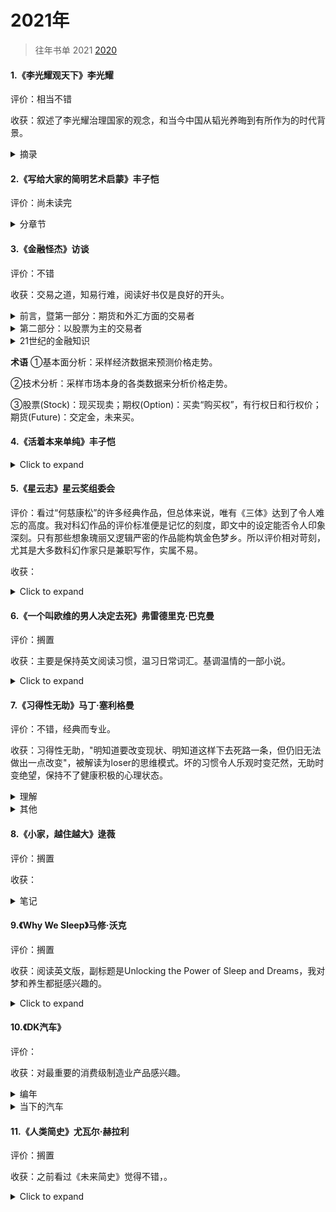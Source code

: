 # 2021年

> 往年书单 2021 [2020](2020书单.html)



#### 1.《李光耀观天下》李光耀

评价：相当不错

收获：叙述了李光耀治理国家的观念，和当今中国从韬光养晦到有所作为的时代背景。

<details>
  <summary>摘录</summary>
  <pre>
  在中国的历史上，一个强大的中央政府意味着和平繁荣的国家。一个软弱的中央意味着紊乱，国家将无宁日。<br>
	中国的社会流动性是存在的，还不是一个高度分化(基因和教育机会)的国家，比如英国。在新加坡，由于迅速发展教育，正处于比预想要超前地达到这种危险的境地。<br>
	中国毕竟不是一个新的强国，而是一个已睡醒的巨人，一个正在复兴的古老强国。我相信中国的愿望，是要成为世界上最强大的国家。问题在于，是否相信中国再三的承诺，即它只寻求和平崛起，绝不称霸。但这并不意味着中国与别国发生争端时都只是让步，随着力量对比的变化，中国将有更多表达喜恶的自由。如前外长杨洁篪所说，凡是关系到中国的核心利益，中国必须坚持其主张。<br>
	李光耀看出了美国的霸权主义。美国靠近中国的海岸，在东海所进行的间谍活动，如果是中国对美国做，美国将无法忍受。因此你可以想象中国人的感受。当他们能做到时，中国人会说“我不会到你的太平洋海岸，谁给你到这里来的权利？”美国人会说不吗？最终，强权即公理。<br>
	为什么苹果手机不是在中国发明的？中国的知识产权法和企业制度目前还不能提供足够的奖励，去解放我们从历史上明确了解到的中国人民拥有的创造力。但是我乐观地认为，目前的中国领导层有足够的意志和能力，理智地处理这些国内的挑战。<br>
	但李光耀的文章会单纯化、掩饰美国行径的目的，这也可能是小国生存的智慧，作为美国的安全合作伙伴得到军购方面的好处也必须支持它。但他也认同中国的外交政策更明智：他们不认为改变别人的制度关他们的事。制度怎么样，他们就怎么样去面对，并尽量从中获取好处，而不把自己套牢。<br>
	新加坡是一个弹丸小国，资源很少，所以需要一个超凡的领导团队。所以李光耀不希望实行两党制，这样政府会平庸。并且希望高薪养廉，招揽顶尖的从政人才。现在的年轻一代的内阁部长顺应民意，进行部长减薪，李光耀觉得是不妥的。<br>
	这样顶尖人才只愿意当半个任期的部长，就当是国民服役。政府形同旋转门，既缺乏对事物课题的深入了解，又找不到从长远的角度思考问题的动力。
	</pre>
</details>



#### 2.《写给大家的简明艺术启蒙》丰子恺

评价：尚未读完

<details>
  <summary>分章节</summary>
  <b>慈悲的滋味</b><br>
	<b>美的情绪</b><br>
	<b>认识绘画</b><br>
	<b>认识建筑</b><br>
	<b>音乐入门</b><br>
</details>




#### 3.《金融怪杰》访谈

评价：不错

收获：交易之道，知易行难，阅读好书仅是良好的开头。

<details>
  <summary>前言，暨第一部分：期货和外汇方面的交易者</summary>
  <pre>
  	只要人心亘古不变，华尔街就不会有新鲜的事。<br>
	市场参与者的情绪对价格变动的影响巨大。并且这种影响几乎完全无法精确估量，更难以准确确定(乐观)泡沫或(悲观)恐慌会持续多久，正因为如此，战胜市场才有如此之难。<br>
	“有效市场假说”理论的谬误是严重的（该假说认为投资者不可能通过分析以往价格获得高于市场平均水平的超额利润)。作者通过采访和分析，得出市场交易与国际象棋比赛更相似，都会有技能出众和技能匮乏、平平的参与者。<br>
	只是市场上的交易是比国际象棋更为繁复的博弈。高手对市场动向能得出与众不同、更胜一筹的解读。<br>
	风险控制绝对是交易制胜的关键，无论对自己的观点和研判多么深信不疑、自信满满。也坚决不在单笔交易中孤注一掷。<br>
<b>迈克尔・马库斯</b>（期货）<br>
ⅰ 止损持盈<br>
	最重要的交易法则也许就是持盈和止损。这两者同样重要。如果你不能坚定持有盈利的头寸，那么你总的盈利将无法弥补止损形成的总亏损。
	你也必须按照自己的方式行事，只要所用方法是符合交易基本原理的，而且有自己的风格和方法(适合自身特点)，那么利会大于弊，得会大于失。
	截至访谈时的过去两年里，马库斯也开始交易股票，交易股票时，他会更耐心。<br>
ⅱ 交易态度<br>
	追随趋势必须具有耐心。
	交易是绝对私人的事，你必须做好自己的功课，必须独立分析和判断。<br>
ⅲ 分析<br>
  最好的交易应该是以下三方面都对你有利，也就是基本面、技术面以及市场的情况、基调。<br>
<b>布鲁斯・科夫纳</b>（外汇、期货）<br>
i 交易态度<br>
	预见世界发生的变化，洞察有别于当前的格局和形势；在压力下能保持理性，并且恪守交易纪律。<br>
	交易是少数赢家通吃的“零和游戏”，需要后天的刻苦努力。<br>
	降低交易规模、降低头寸规模、降低持仓规模，牢记风险管理。对于任何一个级别的交易者，“冲动交易”都是致命伤。<br>
ii 分析<br>
	有上千种难以理解、不为人知的市场机制、因素在主导市场，在新闻、消息正式公布之前，在小交易员收到消息前，这些机制、因素已对市场发挥了作用，产生了影响。所以科夫纳也常在价格发生突破后才作跟进，但要识别假突破，他的经验是：<br>
	<font color="red">价格在突破前，盘整时间越久，盘整区域越稳固，当价格突破时，就越没人能够理解其中缘由，此时跟进交易通常风险报酬比良好。</font><br>
	(他认为，市场中对价格运动的解释越少，价格运动的有效性，可信度越高。反之，越被投机客关注，信号越可能是虚假。)<br>
iii 经验
	大熊市的特性和牛市的特性截然不同，总在急速猛烈的下跌后出现快速的反弹。总之很难玩，反应速度不够就亏。<br>
<b>理查德・丹尼斯</b>（期货）<br>
i 交易态度<br>
	对交易的印象、认知不要和鸭子一样。鸭子只有足够年幼，你就可以教会它们把军舰当成自己的妈妈。许多交易者也有如此情结，关注让自己大赚的第一笔交易是做多还是做空。这些交易者可能因此成为长期的“死多头”或者“死空头”。<br>
	你必须把风险降到最小，要把<font color="red"><b>资金保留</b></font>到为数不多的、能短期赚大钱的时候再用。把资金投入次优的交易，你是承担不起的。如果你这么做，等到短期赚大钱的时机到来，你早已筋疲力尽，资金耗尽了。好钢一定要用在刀刃上。<br>
	个人注：能冷静地保留子弹。<br>
ii 分析<br>
	股票vs期货：与商品期货市场上的价格波动相比，个股价格的波动更近乎随机。我认为，每只股票的基本面信息是不够多的，不足以使股价形成充分、显著的趋势性运动，不足以使股价运动摆脱随机特性。商品期货品种的数量哪有股票数量那么多。<br>
<b>保罗・都铎・琼斯</b>（期货）<br>
i 交易态度<br>
	琼斯在交易上极具灵活性，在观点上保持充分的弹性，这点也是琼斯交易成功的基础和关键。他转变观点，改变看法的时点恰到好处，非常及时。<br>
	供参考：在某种程度上，要想成为一名优秀的交易者，你必须做个逆向交易者，与大多数人的观点保持相反。（个人注：就是寻找市场的顶部和底部，琼斯认为某个市场长期趋势和短期趋势不符，就会进场试错。）但这是琼斯的技能，也有交易者认为“吃鱼要吃中段”，寻顶抄底比较难。<br>
	永远不要过度交易，不要仓位过重。<font color="red">交易制胜的关键在于第一流的出色防守，而非第一流的出色进攻。</font><br>
ii 分析<br>
iii 关于华尔街<br>
	错觉：因为我们作为交易公司具有某些特别的知识，所以我们能交易得好，而我们交易得好，其他人就要受到伤害。<br>
	实际：我们交易得成功不是因为我们拥有别人所不具有的某些知识，而是因为我们能做好自己的交易功课。任何人都能通过自身的努力从芸芸众生中脱颖而出。<br>
<b>盖瑞・贝弗德</b>（期货）<br>
i 交易态度<br>
	不要过度交易。那意味着交易者必须做对许多次，才能弥补高昂的交易成本。<font color="red">交易者要伺机而动，耐心等待交易良机的到来。</font><br>
	要学会耐心、坚定持有赚钱的好品种，也乐于认错止损亏损的品种。<br>
<b>艾迪・塞柯塔</b>（期货）<br>
i 人物<br>
	他编制了许多电脑程序来进行交易和分析，在心理学方面也高度敏锐和深刻洞察，能见微知著。比如他发现施瓦格的手表拨快了几分钟，从而察觉、捕捉到他的一项基本性格特征。<br>
	塞柯塔在毗邻Lake Tahoe的家中的办公室交易、工作，这儿有着田园诗般的景致。<br>
ii 经验<br>
	利多出尽（也叫兑现）是利空，利空出尽是利多。在市场还只有朦胧信息的时候,主力资金已经根据政策动向将这个消息带来的上涨或者下跌动力消化掉了。“市场透支新闻消息，提取做出反应，令消息效应大打折扣”。<br>
	这是塞柯塔第一次败绩的经验，从此也对运行规律越来越着迷。<br>
	他的交易原则：
	• 截断亏损（止损）
	• 让利润奔跑（持盈）
	• 不下重注
	• 坚定不移地遵循交易法则
	• 知道何时该打破交易法则，形成新的法则<br>
iii 交易态度<br>
	看重：长期趋势 > 当前技术图表上的价格形态 > 挑选好的价位做多或沽空<br>
	直觉是重要的，但要区别“直觉”（潜意识的分析）和“空想”（情绪刺激和欲望），后者是危险、有害的。<br>
iv 持盈止损<br>
	看涨就会做多，而不是等到价格回撤。当做多时，设置的止损点如被击穿，塞柯塔立马就会了结多头头寸，进行止损，否则就将一路持有，直到价格突破我的止盈点，才了结出场。<font color="red">注：</font>止损点一般是根据单笔交易的亏损不超过交易账户净资产的比如5%。<br>
<b>拉里・海特</b>（期货）<br>
i 交易态度<br>
	重视风险。<br>
	用于生活开支的钱永远不可投入交易。<br>
	</pre>
</details>
<details>
  <summary>第二部分：以股票为主的交易者</summary>
  <pre>
  股票市场中做中长久期配置的交易者一般只看基本面，即是否在估值偏低的时候买到。并不关心短期走势，也就是不去判断趋势，做“左侧交易“。<br>
  中长久期一般做好公司、大公司————”船大抗风险“。运作良好的大型公司，产业周期越长，理论上越稳定。股价大起大落，但放到3、5年来看，其实很多公司的基本面没有发生任何变化。所谓的：<br>
  <font color="red">公司没动，动的是人心。</font> 一语道明价值投资和投机性交易之间的组合关系<br>  <b>迈克尔・斯坦哈特</b>（股票）<br>
  i 交易态度<br>
  他不用技术图表，但对基本面十分看重，充分全面地了解所交易的股票。<br>
  ii 操作<br>
  斯坦哈特的买卖也可以用“投资”形容，因为他大量的操作是，更长期地持有以及买卖的理由更为复杂。他会深刻分析基本面，希望形成他确信的，并且与市场普遍看法有所不同的观点，即与众不同的观点。<br>
  <font color="red">注：</font>比如，大家都觉得国产车没影响力的时候，伯克希尔·哈撒维投资比亚迪。<br>
  iii 对冲基金<br>
  初始的”对冲“概念是完全着重、强调选股能力的。比如你看好福特，看空通用，那么你可以做多福特，并同时做空通用，多空头寸的规模相等。<br>
  现在”对冲基金“一词已有些名不符实了。现在的对冲基金都是有限合伙制的，一般合伙人通常根据基金的业绩得到回报，在交易操作上比传统的基金管理者更具弹性和灵活性。<br>
  进入对冲基金领域的人，不是对冲理论的实践者，他们更感兴趣的是可以自己当老板，自己替自己打工。因为徒有其名，所以他们对”对冲“这个名字感到尴尬。而且”对冲“一词含有做空的意思，但进行做空交易会被扣上”反美“的帽子，好像你全力支持灾祸，可以从中做空获利。<br>
  斯坦哈特嘲讽道，所以这些对冲基金用”私人合伙公司“一词自称。<br>
  现在纯粹对冲交易的实践者较少的原因是，需要动用大量资金，需要对冲操作和研判，且其中很大部分的资金投入是无效、抵消的。<br>
  iv 对冲基金 VS 共同基金<br>
  绝大多数共同基金所采用的交易策略都是<font color="red">买入并持有</font>。买进低估值的公司，减少交易次数。<br>
  上世纪中叶最常见的操作建议就是买入股票，然后藏进地下室，忘记买进这回事，长期持有下去。<br>
  v 访谈评价<br>
  施瓦格发现许多杰出的交易者都具有这样一个特点：<font color="red">当他们察觉到胜算很大的交易机会时，他们愿意并且能够下重注，敢于重仓出击。</font><br>
<b>威廉・欧奈尔</b><br>
	i 选股<br>
  </pre>
</details>
<details>
  <summary>21世纪的金融知识</summary>
  <pre>
  1. 关于基金（公募：普通基金和ETF）
  https://www.youtube.com/watch?v=d_kJgwxhOJM
  │   基金
  │ 
  └───私募基金
  │   |
  │   |  概念：私底下募集，比如对冲基金，私募股权基金(PE)，风投基金(VC)；
  │   |  特点：比较玩得起，监管不用那么严格；我们一般也买不了
  │
  └───公募基金
  │   |  特点：监管更严格，因为其中有普通人的毕生储蓄甚至养老
  │   |   
  │   └───普通基金（共同基金/LOF）
  │   |   ｜ 费率：贵；主动型基金
  │   |
  │   |
      └───ETF（非常推荐）
          ｜ 费率：便宜；被动型基金
          ｜
          ｜ 追踪一个指数，相当于买了一个大盘；但玩法也多，比如加个杠杆、反向(做空)
          ｜ 有趣：肥胖型型ETF，弄了一堆和健康生活相关的股票
  <br>
  巴菲特在07年做过一个十年赌约，认为对冲基金跑不赢大盘指数。（思想很明确，主动型是拼不过被动型的）。
  结果十年后，果然应约的对手没有一支能跑赢大盘。学术界一直在探讨，一个专业人士管理真的是比随便扔骰子挑出来的好么？更何况它有那么高昂的手续费。
  但这个实验放在大A适用么？经济型里面有一个概念叫有效市场假说。
  有效市场假说：如果证券市场是有效的，那么价格就会反映到这个市面上所有的信息，不存在任何的不合理的定价或者套利空间。
  当然这只是一个假说，现实生活当中是不存在这种完美市场的。只是说看现在发展的这个经济体到底有多接近完美市场，越接近，主动型基金越没用。现在信息这么发达，数据挖掘、量化交易呀，靠主动选择股票来挖掘当中的价格不合理，是越来越难的。不过A股散户特别多，也不看年报财报，追涨杀跌的被割韭菜，市场不完善。市场没那么有效的时候，专业的投资者是可以通过信息差和专业性跑赢大盘的。
  </pre>
</details>





**术语**
①基本面分析：采样经济数据来预测价格走势。

②技术分析：采样市场本身的各类数据来分析价格走势。

③股票(Stock)：现买现卖；期权(Option)：买卖“购买权”，有行权日和行权价；期货(Future)：交定金，未来买。



#### 4.《活着本来单纯》丰子恺
<details>
  <summary>Click to expand</summary>
  whatever
</details>



#### 5.《星云志》星云奖组委会

评价：看过“何慈康松”的许多经典作品，但总体来说，唯有《三体》达到了令人难忘的高度。我对科幻作品的评价标准便是记忆的刻度，即文中的设定能否令人印象深刻。只有那些想象瑰丽又逻辑严密的作品能构筑金色梦乡。所以评价相对苛刻，尤其是大多数科幻作家只是兼职写作，实属不易。

收获：

<details>
  <summary>Click to expand</summary>
  whatever
</details>



#### 6.《一个叫欧维的男人决定去死》弗雷德里克·巴克曼

评价：搁置

收获：主要是保持英文阅读习惯，温习日常词汇。基调温情的一部小说。

<details>
  <summary>Click to expand</summary>
  whatever
</details>



#### 7.《习得性无助》马丁·塞利格曼

评价：不错，经典而专业。

收获：习得性无助，"明知道要改变现状、明知道这样下去死路一条，但仍旧无法做出一点改变"，被解读为loser的思维模式。坏的习惯令人乐观时变茫然，无助时变绝望，保持不了健康积极的心理状态。

<details>
  <summary>理解</summary>
  <pre>
  <b>习得性无助理论</b><br>
  三个必要的成分组成：关联性、认知以及行为。<br>
  <b>来源：</b>习得性无助是由于后天所受到的非预期内的挫折太多，且没有磨练出解决问题的恰当方法，而慢慢对现实丧失抵抗。<br>
  <b>关联性：</b>指人的行为和他之后经历结果之间的客观关系。分为不可控性和可控性<br>
  <b>认知：</b>指人感知、解释和推测关联性的方式。感知可能正确也可能与事实不符。推测是使用感知和解释去形成一种对未来的预期。<br>
  例：如果他经历了一次他认为是由自己的愚蠢所导致的失败，那么当他遇到需要智慧的情境时，他会预期自己再次失败。<br>
  <b>行为：</b>指是由关联性以及此人对它的认知所致的可观察的结果。如主动或被动。无助理论认为，个体对未来无助的预期会带来其他结果：认知迟滞、低自尊、沮丧、失去进取心，免疫系统的改变，以及生理疾病。
	</pre>
</details>
<details>
  <summary>其他</summary>
  <pre>
  <b>损失厌恶</b>
  做法：做选择时，不要去想好处，专门想坏处。
  做选择时，多思考这件事对你的<b>坏处</b>是什么呢？
  比如，学习除了枯燥一点全是好处。游戏的坏处就太多了。
  只要想到这些你的大脑就会重新恢复理智。
  这个方法可以普适地应用于很多坏习惯。<br>
  <b>对于好习惯</b>
  1. 放大影响和感受
  2. 线下见面同好，比如跑步、读书。一个人走得快，两个人走得远。
	</pre>
</details>


#### 8.《小家，越住越大》逯薇

评价：搁置

收获：

<details>
  <summary>笔记</summary>
  <pre>
  <b>逯薇</b> 万科广深地区副总建筑师 <br>
  你如何对待家，家便如何对待你
  </pre>
</details>



#### 9.《Why We Sleep》马修·沃克

评价：搁置

收获：阅读英文版，副标题是Unlocking the Power of Sleep and Dreams，我对梦和养生都挺感兴趣的。

<details>
  <summary>Click to expand</summary>
  whatever
</details>


#### 10.《DK汽车》

评价：

收获：对最重要的消费级制造业产品感兴趣。

<details>
  <summary>编年</summary>
  <pre>
  <b>1920年以前的第一批汽车</b><br>
  <font color='red'>梅赛德斯（Mercedes）</font>的故事
  戴姆勒、梅赛德斯、奔驰都是源于人名。Benz是历史上最重要的汽车革新者，Daimler也是汽车工程师，他们开创了各自的汽车品牌。拥有市场占有权的某位经销商以小女儿的名字来命名戴姆勒旗下某款车型，诞生一个新的品牌名称——Mercedes。
  20世纪20年代的经济萧条重创德国，两家公司合并，成立戴姆勒-奔驰股份公司，生产的汽车冠以梅赛德斯-奔驰品牌。<br>
  <font color='red'>福特（Ford）</font>Model T通过高效生产线生产出来，使数百万计美国人变成有车族。<br>
  <font color='red'>凯迪拉克（Cadillac）</font>在底特律成立，源于18世纪底特律的法国创建者的名字。创始人亨利·利兰，他创造了凯迪拉克和林肯两种车型，被誉为美国汽车工业的“精密生产大师”。<br>
  劳斯莱斯银魅（Rolls-Royce Silver Ghost）这款车帮助劳斯莱斯获得了“世界上最好的汽车”称号，是“手工工艺对工业设计的全面胜利”。<br>
  <b>20世纪20年代</b><br>
  <font color='red'>布加迪（Bugatti）</font>的Type 35B是法国赛车的标志，赛场上的优胜者，它很美，兼顾技术与艺术。<br>
  <font color='red'>劳斯莱斯（Rolls-Royce）</font>银魅连同幻影系列一起增强了劳斯莱斯的美誉。
  70年代后经历了国家所有、被英国机械集团买下、被大众买下大部分资产（但忽视了名字使用权）、被宝马买下使用劳斯莱斯名字的权利。<br>
  <font color='red'>雷诺（Renault）</font>源于创始人在家里一间小工厂的捣鼓。起初只为自己做了一辆。其设计方面的才能都被竞技场上的光辉成就所印证。<br>
  <font color='red'>阿尔法罗密欧（Alfa Romeo）</font>，6C 1750（旅行车）是它生产的最好的汽车之一。<br>
  <b>20世纪30年代</b><br>
  大萧条后的经济车型。<br>
  20世纪30年代意大利汽车品牌（阿尔法罗密欧、玛莎拉蒂）在欧洲汽车比赛中独占鳌头，此时英、法的势头正在消退。然而，不久以后德国政府的投资使德国赛车的速度和性能得到大幅提升，让其他国家的赛车只能望之兴叹。<br>
  <font color='red'>雪佛兰（Chevrolet）</font>，源于人名。Chevrolet是汽车公司的机械师，他也爱好参与汽车比赛。在创造纪录后，他的名字为大家所熟知，进入顶级赛车手行列。通用汽车的创始人被股东逐出公司后，他选中Chevrolet作为合作伙伴，成立了雪佛兰汽车公司。该公司快速发展并且最终被通用汽车买下。1936年~1976年，雪佛兰都是销售量最好的汽车品牌。就在大家都认为雪佛兰永远不会犯错时，他的一款车型发生了很多事故，消费者们抱怨其明知缺陷还生产该车，投诉接踵而至。
  雪佛兰克尔维特发布于1953年，它是美国首款产品跑车，也是美国历史上最早的迄今为止仍然在生产的跑车。<br>
  跑车：既能在公路上驾驶又能在赛场上驰骋的车型。<br>
  <font color='red'>大众（Volkswagen）</font>的对置式发动机。希特勒命令生产平民汽车（Volks Wagen）。汽车工程师设计了一款发动机，用空气冷却代替了水冷却。当汽车生产在二战后恢复时，这款简单实用的发动机继续在世界范围内热卖。直到2003年停产。<br>
  流线型汽车：欧美的车型设计师和工程师们把注意力转移到了空气动力学及其在最高车速和稳定加速方面的潜能上。林肯（Lincoln）的Zephyr成为了美国空气动力学车身的领导者。<br>
  <font color='red'>宝马（BMW）</font>的故事<br>
  宝马开始是飞机发动机的制造商，后来转做摩托车，在后来做汽车。"他们有令人惊讶的能力生产...强动力可靠的发动机"。而其他很多汽车品牌起初是不制造发动机的。<br>
  <b>20世纪40年代</b><br>
  Jeep是由福特和威利斯生产出来的，用于美军战场上的人员运输。没有预料到Jeep将会在和平时期当做运动汽车使用。诸如此类，战时的运输车、越野车因为简单、耐用，在战后也大有市场。其中福特的F系列是小卡车中的佼佼者。<br>
  1946年，国际汽车大奖赛恢复。（后改名Formula One，方程式指一组所有参赛车辆都必须遵守的规则。F1与勒芒、WRC并称为全球三大汽车赛事）<br>
  到1949年，美国人对车的需求基本满足，生产商开始在外形上改进以求得竞争优势。<br>
  捷豹（Jaguar）的故事<br>
  捷豹XK直列六缸发动机是汽车史上标志性发动机之一。创始人是摩托车爱好者，起初是创建公司，设计优美外观的摩托车车斗。被看中后，为汽车公司制作车身，设计的车身触感更好更个性化，受汽车爱好者的追捧。水到渠成，进入汽车行业。福特投资捷豹，2008年将其与路虎一起卖给印度的Tata集团。<br>
  <font color='red'>大众甲壳虫（Volkswagen Beetle）</font>，甲壳虫是汽车历史上最让人感叹的成功案例，它源于希特勒的一个小项目。他命令杰出的机械工程师为德国人设计一款造价低廉的汽车。<br>
  <font color='red'>雪铁龙（Citroen）的故事</font><br>
  创始人Citroen是汽车工业先驱者之一。他很懂经商，一战时变成军火制造商，成为富翁。战后，从底盘生产商购和车身生产商那里购进底盘和车身，然后做“组装”，再加些昂贵汽车才有的项目。在埃菲尔铁塔打广告。意识到市场的巨大潜力，他不停地改进底盘和发动机，做出了许多创新。有次某个新技术却出现问题，虽然大部分问题很快修复了，但公司的名誉却受到了损失。Citroen慢慢陷入一个怪圈：不停发布新产品来打压竞争对手雷诺的声音，可最终带来却是1934年的破产。之后遭遇债权人米其林接管、创始人去世、法国政府施救、失去品牌独立性（竞争对手标致买下股票并增持至90%）等经历。<br>
  <b>20世纪50年代</b><br>
  战后的美国汽车设计呈现大胆与浮华之势，直到1960年温和派设计才到来。<br>
  <font color='red'>福特（Ford）的故事</font><br>
  第一个发明了批量生产技术的汽车生产商。从那以后，成长为全球汽车巨人。该品牌的优势是其明智的产品路线。设计主管领导创意车身设计，技术主管领导等级操控。新千年经济大萧条时期，它是唯一没有经过政府救助而生存下来的大型美国汽车生产商（不过卖了一些资产，比如卖给Tata集团的捷豹路虎）。2010年，福特是美国三大汽车生产商日子最好过的一个，并且此时它已经进入了新领域：电动汽车、混合动力汽车和替代燃料领域。<br>
  折篷式车身：二战以前，折篷车价格很低廉。然而50年代，折篷车成了高端汽车并且需求量很大。随着价格提升，折篷车也变得更加豪华和成熟。<br>
  <b>20世纪60年代</b><br>
  <b>20世纪70年代</b><br>
  <b>20世纪80年代</b><br>
  <b>20世纪90年代</b><br>
  <b>2000年以后</b><br>
  </pre>
</details>
<details>
  <summary>当下的汽车</summary>
  <pre>
  汽车之家的参数配置对比，十分详细有用，比如工信部综合油耗、行李箱容积。<br>
  <b>bba入门级</b><br>
  轿车好开，suv空间大方便搬家，得取舍。x2、gla、q3作为入门级，有点两边不靠，x1倒挺大。34c作为轿车，操控性比suv好点。注：34c，即宝马3系、奥迪A4L、奔驰C级。
  IIHS（美国公路安全保险协会）统计SUV死亡率比轿车低了大约50%。
  个人认为，如果不是经常跑高速，市内使用SUV更好，被动安全性更高。<br>
  <b>热销的SUV</b><br>
  X1/GLB/Q3/XT4/冒险家，就是5款最热门的豪华紧凑SUV。
  收藏了这篇中肯的<a href="https://zhuanlan.zhihu.com/p/258990612">文章</a>
  </pre>
</details>




#### 11.《人类简史》尤瓦尔·赫拉利

评价：搁置

收获：之前看过《未来简史》觉得不错，。

<details>
  <summary>Click to expand</summary>
  whatever
</details>
